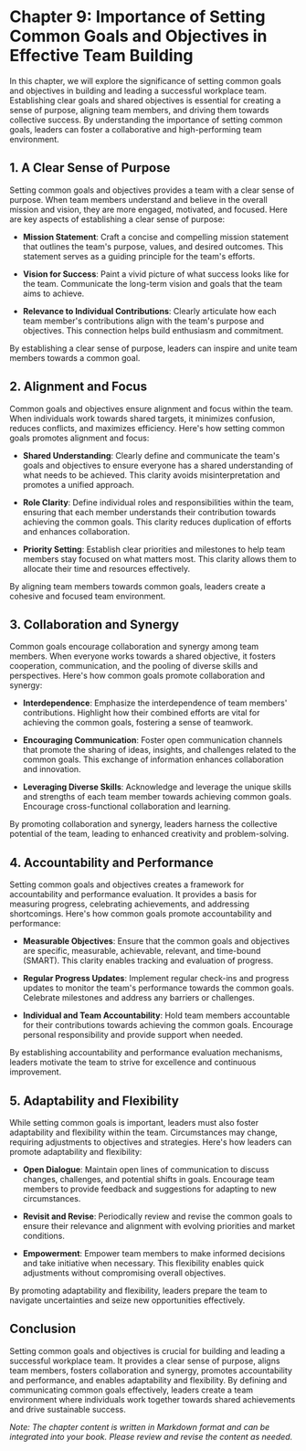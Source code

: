Chapter 9: Importance of Setting Common Goals and Objectives in Effective Team Building
=======================================================================================

In this chapter, we will explore the significance of setting common goals and objectives in building and leading a successful workplace team. Establishing clear goals and shared objectives is essential for creating a sense of purpose, aligning team members, and driving them towards collective success. By understanding the importance of setting common goals, leaders can foster a collaborative and high-performing team environment.

**1. A Clear Sense of Purpose**
-------------------------------

Setting common goals and objectives provides a team with a clear sense of purpose. When team members understand and believe in the overall mission and vision, they are more engaged, motivated, and focused. Here are key aspects of establishing a clear sense of purpose:

* **Mission Statement**: Craft a concise and compelling mission statement that outlines the team's purpose, values, and desired outcomes. This statement serves as a guiding principle for the team's efforts.

* **Vision for Success**: Paint a vivid picture of what success looks like for the team. Communicate the long-term vision and goals that the team aims to achieve.

* **Relevance to Individual Contributions**: Clearly articulate how each team member's contributions align with the team's purpose and objectives. This connection helps build enthusiasm and commitment.

By establishing a clear sense of purpose, leaders can inspire and unite team members towards a common goal.

**2. Alignment and Focus**
--------------------------

Common goals and objectives ensure alignment and focus within the team. When individuals work towards shared targets, it minimizes confusion, reduces conflicts, and maximizes efficiency. Here's how setting common goals promotes alignment and focus:

* **Shared Understanding**: Clearly define and communicate the team's goals and objectives to ensure everyone has a shared understanding of what needs to be achieved. This clarity avoids misinterpretation and promotes a unified approach.

* **Role Clarity**: Define individual roles and responsibilities within the team, ensuring that each member understands their contribution towards achieving the common goals. This clarity reduces duplication of efforts and enhances collaboration.

* **Priority Setting**: Establish clear priorities and milestones to help team members stay focused on what matters most. This clarity allows them to allocate their time and resources effectively.

By aligning team members towards common goals, leaders create a cohesive and focused team environment.

**3. Collaboration and Synergy**
--------------------------------

Common goals encourage collaboration and synergy among team members. When everyone works towards a shared objective, it fosters cooperation, communication, and the pooling of diverse skills and perspectives. Here's how common goals promote collaboration and synergy:

* **Interdependence**: Emphasize the interdependence of team members' contributions. Highlight how their combined efforts are vital for achieving the common goals, fostering a sense of teamwork.

* **Encouraging Communication**: Foster open communication channels that promote the sharing of ideas, insights, and challenges related to the common goals. This exchange of information enhances collaboration and innovation.

* **Leveraging Diverse Skills**: Acknowledge and leverage the unique skills and strengths of each team member towards achieving common goals. Encourage cross-functional collaboration and learning.

By promoting collaboration and synergy, leaders harness the collective potential of the team, leading to enhanced creativity and problem-solving.

**4. Accountability and Performance**
-------------------------------------

Setting common goals and objectives creates a framework for accountability and performance evaluation. It provides a basis for measuring progress, celebrating achievements, and addressing shortcomings. Here's how common goals promote accountability and performance:

* **Measurable Objectives**: Ensure that the common goals and objectives are specific, measurable, achievable, relevant, and time-bound (SMART). This clarity enables tracking and evaluation of progress.

* **Regular Progress Updates**: Implement regular check-ins and progress updates to monitor the team's performance towards the common goals. Celebrate milestones and address any barriers or challenges.

* **Individual and Team Accountability**: Hold team members accountable for their contributions towards achieving the common goals. Encourage personal responsibility and provide support when needed.

By establishing accountability and performance evaluation mechanisms, leaders motivate the team to strive for excellence and continuous improvement.

**5. Adaptability and Flexibility**
-----------------------------------

While setting common goals is important, leaders must also foster adaptability and flexibility within the team. Circumstances may change, requiring adjustments to objectives and strategies. Here's how leaders can promote adaptability and flexibility:

* **Open Dialogue**: Maintain open lines of communication to discuss changes, challenges, and potential shifts in goals. Encourage team members to provide feedback and suggestions for adapting to new circumstances.

* **Revisit and Revise**: Periodically review and revise the common goals to ensure their relevance and alignment with evolving priorities and market conditions.

* **Empowerment**: Empower team members to make informed decisions and take initiative when necessary. This flexibility enables quick adjustments without compromising overall objectives.

By promoting adaptability and flexibility, leaders prepare the team to navigate uncertainties and seize new opportunities effectively.

**Conclusion**
--------------

Setting common goals and objectives is crucial for building and leading a successful workplace team. It provides a clear sense of purpose, aligns team members, fosters collaboration and synergy, promotes accountability and performance, and enables adaptability and flexibility. By defining and communicating common goals effectively, leaders create a team environment where individuals work together towards shared achievements and drive sustainable success.

*Note: The chapter content is written in Markdown format and can be integrated into your book. Please review and revise the content as needed.*
